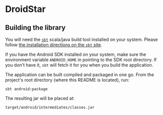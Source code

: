 # DroidStar #

## Building the library ##

You will need the [`sbt`](http://www.scala-sbt.org/) scala/java build
tool installed on your system.  Please follow
[the installation directions on the `sbt` site](http://www.scala-sbt.org/download.html).

If you have the Android SDK installed on your system, make sure the
environment variable `ANDROID_HOME` in pointing to the SDK root
directory.  If you don't have it, `sbt` will fetch it for you when you
build the application.

The application can be built compiled and packaged in one go.  From
the project's root directory (where this README is located), run:

    sbt android:package

The resulting jar will be placed at:

    target/android/intermediates/classes.jar
